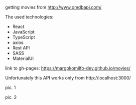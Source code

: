 getting movies from http://www.omdbapi.com/

The used technologies: 
- React
- JavaScript
- TypeScript
- axios
- Rest API
- SASS
- MaterialUI

link to gh-pages: https://margokomilfo-dev.github.io/movies/

Unfortunately this API works only from http://localhost:3000/   

pic. 1

pic. 2
